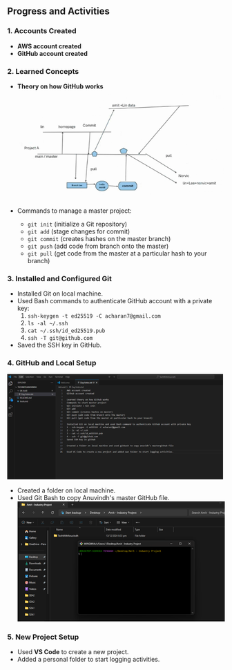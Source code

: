 ## **Progress and Activities** 

### **1. Accounts Created**  
- **AWS account created**  
- **GitHub account created**  

### **2. Learned Concepts**  
- **Theory on how GitHub works**  
  <img src="Assets/GitTheory.png" alt="Git Theory" width="500">  

- Commands to manage a master project:  
  - `git init` (initialize a Git repository)  
  - `git add` (stage changes for commit)  
  - `git commit` (creates hashes on the master branch)  
  - `git push` (add code from branch onto the master)  
  - `git pull` (get code from the master at a particular hash to your branch)  

### **3. Installed and Configured Git**  
- Installed Git on local machine.  
- Used Bash commands to authenticate GitHub account with a private key:  
  1. `ssh-keygen -t ed25519 -C acharan7@gmail.com`  
  2. `ls -al ~/.ssh`  
  3. `cat ~/.ssh/id_ed25519.pub`  
  4. `ssh -T git@github.com`  
- Saved the SSH key in GitHub.  

### **4. GitHub and Local Setup**  
  <img src="Assets/ReadMe.png" alt="Read Me" width="500">  

- Created a folder on local machine.  
- Used Git Bash to copy Anuvindh's master GitHub file.  
  <img src="Assets/MappedProject.png" alt="Mapped Project" width="500">  

### **5. New Project Setup**  
- Used **VS Code** to create a new project.  
- Added a personal folder to start logging activities.
